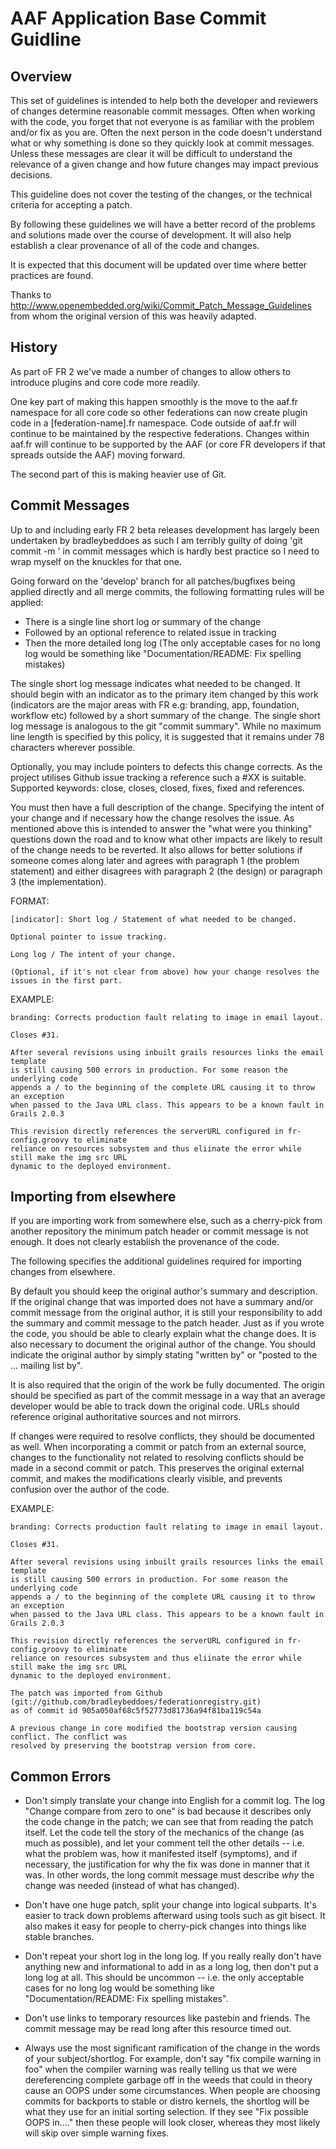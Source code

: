# AAF Application Base Commit Guidline

## Overview
This set of guidelines is intended to help both the developer and reviewers of changes determine reasonable commit messages. Often when working with the code, you forget that not everyone is as familiar with the problem and/or fix as you are. Often the next person in the code doesn't understand what or why something is done so they quickly look at commit messages. Unless these messages are clear it will be difficult to understand the relevance of a given change and how future changes may impact previous decisions.

This guideline does not cover the testing of the changes, or the technical criteria for accepting a patch.

By following these guidelines we will have a better record of the problems and solutions made over the course of development. It will also help establish a clear provenance of all of the code and changes.

It is expected that this document will be updated over time where better practices are found.

Thanks to http://www.openembedded.org/wiki/Commit_Patch_Message_Guidelines from whom the original version of this was heavily adapted.

## History
As part oF FR 2 we've made a number of changes to allow others to introduce plugins and core code more readily.

One key part of making this happen smoothly is the move to the aaf.fr namespace for all core code so other federations can now create plugin code in
a [federation-name].fr namespace. Code outside of aaf.fr will continue to be maintained by the respective federations. Changes within aaf.fr will
continue to be supported by the AAF (or core FR developers if that spreads outside the AAF) moving forward.

The second part of this is making heavier use of Git.

## Commit Messages
Up to and including early FR 2 beta releases development has largely been undertaken by bradleybeddoes as such I am terribly guilty of doing 'git commit -m <one liner>' in commit messages which is hardly best practice so I need to wrap myself on the knuckles for that one.

Going forward on the 'develop' branch for all patches/bugfixes being applied directly and all merge commits, the following formatting rules will be applied:
- There is a single line short log or summary of the change
- Followed by an optional reference to related issue in tracking
- Then the more detailed long log (The only acceptable cases for no long log would be something like "Documentation/README: Fix spelling mistakes)

The single short log message indicates what needed to be changed. It should begin with an indicator as to the primary item changed by this work (indicators are the major areas with FR e.g: branding, app, foundation, workflow etc)  followed by a short summary of the change. The single short log message is analogous to the git "commit summary". While no maximum line length is specified by this policy, it is suggested that it remains under 78 characters wherever possible.

Optionally, you may include pointers to defects this change corrects. As the project utilises Github issue tracking a reference such a #XX is suitable. Supported keywords: close, closes, closed, fixes, fixed and references.

You must then have a full description of the change. Specifying the intent of your change and if necessary how the change resolves the issue.
As mentioned above this is intended to answer the "what were you thinking" questions down the road and to know what other impacts are likely to result of the change needs to be reverted. It also allows for better solutions if someone comes along later and agrees with paragraph 1 (the problem statement) and either disagrees with paragraph 2 (the design) or paragraph 3 (the implementation).

FORMAT:

    [indicator]: Short log / Statement of what needed to be changed.
      
    Optional pointer to issue tracking.
      
    Long log / The intent of your change.
      
    (Optional, if it's not clear from above) how your change resolves the
    issues in the first part.

EXAMPLE:

    branding: Corrects production fault relating to image in email layout.

    Closes #31.

    After several revisions using inbuilt grails resources links the email template
    is still causing 500 errors in production. For some reason the underlying code
    appends a / to the beginning of the complete URL causing it to throw an exception
    when passed to the Java URL class. This appears to be a known fault in Grails 2.0.3

    This revision directly references the serverURL configured in fr-config.groovy to eliminate
    reliance on resources subsystem and thus eliinate the error while still make the img src URL
    dynamic to the deployed environment.

## Importing from elsewhere
If you are importing work from somewhere else, such as a cherry-pick from another repository the minimum patch header or commit message is not enough. It does not clearly establish the provenance of the code.

The following specifies the additional guidelines required for importing changes from elsewhere.

By default you should keep the original author's summary and description. If the original change that was imported does not have a summary and/or commit message from the original author, it is still your responsibility to add the summary and commit message to the patch header. Just as if you wrote the code, you should be able to clearly explain what the change does. It is also necessary to document the original author of the change. You should indicate the original author by simply stating "written by" or "posted to the ... mailing list by".

It is also required that the origin of the work be fully documented. The origin should be specified as part of the commit message in a way that an average developer would be able to track down the original code. URLs should reference original authoritative sources and not mirrors.

If changes were required to resolve conflicts, they should be documented as well. When incorporating a commit or patch from an external source, changes to the functionality not related to resolving conflicts should be made in a second commit or patch. This preserves the original external commit, and makes the modifications clearly visible, and prevents confusion over the author of the code.

EXAMPLE:

    branding: Corrects production fault relating to image in email layout.

    Closes #31.

    After several revisions using inbuilt grails resources links the email template
    is still causing 500 errors in production. For some reason the underlying code
    appends a / to the beginning of the complete URL causing it to throw an exception
    when passed to the Java URL class. This appears to be a known fault in Grails 2.0.3

    This revision directly references the serverURL configured in fr-config.groovy to eliminate
    reliance on resources subsystem and thus eliinate the error while still make the img src URL
    dynamic to the deployed environment.

    The patch was imported from Github (git://github.com/bradleybeddoes/federationregistry.git) 
    as of commit id 905a050af68c5f52773d81736a94f81ba119c54a

    A previous change in core modified the bootstrap version causing conflict. The conflict was 
    resolved by preserving the bootstrap version from core.

## Common Errors
- Don't simply translate your change into English for a commit log. The log "Change compare from zero to one" is bad because it describes only the code change in the patch; we can see that from reading the patch itself. Let the code tell the story of the mechanics of the change (as much as possible), and let your comment tell the other details -- i.e. what the problem was, how it manifested itself (symptoms), and if necessary, the justification for why the fix was done in manner that it was. In other words, the long commit message must describe *why* the change was needed (instead of what has changed).

- Don't have one huge patch, split your change into logical subparts. It's easier to track down problems afterward using tools such as git bisect. It also makes it easy for people to cherry-pick changes into things like stable branches.

- Don't repeat your short log in the long log. If you really really don't have anything new and informational to add in as a long log, then don't put a long log at all. This should be uncommon -- i.e. the only acceptable cases for no long log would be something like "Documentation/README: Fix spelling mistakes".

- Don't use links to temporary resources like pastebin and friends. The commit message may be read long after this resource timed out.

- Always use the most significant ramification of the change in the words of your subject/shortlog. For example, don't say "fix compile warning in foo" when the compiler warning was really telling us that we were dereferencing complete garbage off in the weeds that could in theory cause an OOPS under some circumstances. When people are choosing commits for backports to stable or distro kernels, the shortlog will be what they use for an initial sorting selection. If they see "Fix possible OOPS in...." then these people will look closer, whereas they most likely will skip over simple warning fixes.

